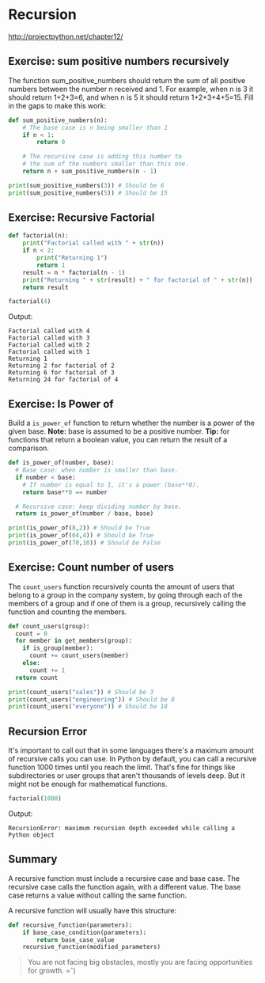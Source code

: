 # Recursion

http://projectpython.net/chapter12/

## Exercise: sum positive numbers recursively

The function sum_positive_numbers should return the sum of all positive numbers between the number n received and 1. For example, when n is 3 it should return 1+2+3=6, and when n is 5 it should return 1+2+3+4+5=15. Fill in the gaps to make this work:

```python
def sum_positive_numbers(n):
    # The base case is n being smaller than 1
    if n < 1:
        return 0

    # The recursive case is adding this number to 
    # the sum of the numbers smaller than this one.
    return n + sum_positive_numbers(n - 1)

print(sum_positive_numbers(3)) # Should be 6
print(sum_positive_numbers(5)) # Should be 15
```


## Exercise: Recursive Factorial

```python
def factorial(n):
    print("Factorial called with " + str(n))
    if n < 2:
        print("Returning 1")
        return 1
    result = n * factorial(n - 1)
    print("Returning " + str(result) + " for factorial of " + str(n))
    return result

factorial(4)
```

Output:
```
Factorial called with 4
Factorial called with 3
Factorial called with 2
Factorial called with 1
Returning 1
Returning 2 for factorial of 2
Returning 6 for factorial of 3
Returning 24 for factorial of 4
```

## Exercise: Is Power of 

Build a `is_power_of` function to return whether the number is a power of the given base. **Note:** base is assumed to be a positive number. **Tip:** for functions that return a boolean value, you can return the result of a comparison.

```python
def is_power_of(number, base):
  # Base case: when number is smaller than base.
  if number < base:
    # If number is equal to 1, it's a power (base**0).
    return base**0 == number

  # Recursive case: keep dividing number by base.
  return is_power_of(number / base, base)

print(is_power_of(8,2)) # Should be True
print(is_power_of(64,4)) # Should be True
print(is_power_of(70,10)) # Should be False
```

## Exercise: Count number of users

The `count_users` function recursively counts the amount of users that belong to a group in the company system, by going through each of the members of a group and if one of them is a group, recursively calling the function and counting the members. 

```python
def count_users(group):
  count = 0
  for member in get_members(group):
    if is_group(member):
      count += count_users(member)
    else:
      count += 1
  return count

print(count_users("sales")) # Should be 3
print(count_users("engineering")) # Should be 8
print(count_users("everyone")) # Should be 18
```

## Recursion Error

It's important to call out that in some languages there's a maximum amount of recursive calls you can use. In Python by default, you can call a recursive function 1000 times until you reach the limit. That's fine for things like subdirectories or user groups that aren't thousands of levels deep. But it might not be enough for mathematical functions.

```python
factorial(1000)
```

Output:
```
RecursionError: maximum recursion depth exceeded while calling a Python object
```

## Summary

A recursive function must include a recursive case and base case. The recursive case calls the function again, with a different value. The base case returns a value without calling the same function.

A recursive function will usually have this structure:

```python
def recursive_function(parameters):
    if base_case_condition(parameters):
        return base_case_value
    recursive_function(modified_parameters)
```

> You are not facing big obstacles, mostly you are facing opportunities for growth. =ˆ)